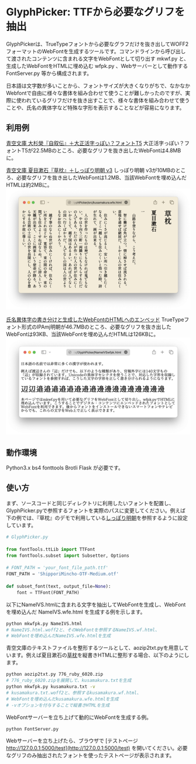 GlyphPicker: TTFから必要なグリフを抽出
===

GlyphPickerは、TrueTypeフォントから必要なグラフだけを抜き出してWOFF2フォーマットのWebFontを生成するツールです。コマンドラインから呼び出して渡されたコンテンツに含まれる文字をWebFontとして切り出す mkwf.py と、生成したWebFontをHTMLに埋め込む wfpk.py 、Webサーバーとして動作する FontServer.py 等から構成されます。

日本語は文字数が多いことから、フォントサイズが大きくなりがちで、なかなかWebfontで自由に様々な書体を組み合わせて使うことが難しかったのですが、実際に使われているグリフだけを抜き出すことで、様々な書体を組み合わせて使うことや、氏名の異体字など特殊な字形を表示することなどが容易になります。

利用例
---

[青空文庫 大杉榮『自叙伝』＋大正活字っぽい？フォントT5](jijoden.html)
大正活字っぽい？フォントT5が22.5MBのところ、必要なグリフを抜き出したWebFontは4.8MBに。

[青空文庫 夏目漱石『草枕』＋しっぽり明朝 v3](kusamakura.wfe.html)
しっぽり明朝 v3が10MBのところ、必要なグリフを抜き出したWebFontは1.2MB、当該WebFontを埋め込んだHTMLは約2MBに。
![青空文庫 夏目漱石『草枕』＋しっぽり明朝 v3](kusamakura.png)

[氏名異体字の書き分けと生成したWebFontのHTMLへのエンベッド](NameIVSwfpk.html)
TrueTypeフォント形式のIPAmj明朝が46.7MBのところ、必要なグリフを抜き出したWebFontは93KB、当該WebFontを埋め込んだHTMLは126KBに。
![氏名異体字の書き分けと生成したWebFontのHTMLへのエンベッド](nameivs.png)

動作環境
---

Python3.x bs4 fonttools Brotli Flask が必要です。

使い方
---

まず、ソースコードと同じディレクトリに利用したいフォントを配置し、GlyphPicker.pyで参照するフォントを実際のパスに変更してください。例えば下の例では、『草枕』のデモで利用している[しっぽり明朝](https://fontdasu.com/shippori-mincho/)を参照するように設定しています。

``` python
# GlyphPicker.py

from fontTools.ttLib import TTFont
from fontTools.subset import Subsetter, Options

# FONT_PATH = 'your_font_file_path.ttf'
FONT_PATH = 'ShipporiMincho-OTF-Medium.otf'

def subset_font(text, output_file=None):
    font = TTFont(FONT_PATH)
```

以下にNameIVS.htmlに含まれる文字を抽出してWebFontを生成し、WebFontを埋め込んだ NameIVS.wfe.html を生成する例を示します。

``` bash
python mkwfpk.py NameIVS.html
# NameIVS.html.woff2と、そのWebFontを参照するNameIVS.wf.html、
# WebFontを埋め込んだNameIVS.wfe.htmlを生成
```

青空文庫のテキストファイルを整形するツールとして、aozip2txt.pyを用意しています。例えば夏目漱石の[草枕](https://www.aozora.gr.jp/cards/000148/files/776_ruby_6020.zip)を縦書きHTMLに整形する場合、以下のようにします。

``` bash
python aozip2txt.py 776_ruby_6020.zip
# 776_ruby_6020.zipを展開して、kusamakura.txtを生成
python mkwfpk.py kusamakura.txt -v
# kusamakura.txt.woff2と、参照するkusamakura.wf.html、
# WebFontを埋め込んだkusamakura.wfe.htmlを生成
# -vオプションを付与することで縦書きHTMLを生成
```

WebFontサーバーを立ち上げて動的にWebFontを生成する例。

``` bash
python FontServer.py
```

Webサーバーを立ち上げたら、ブラウザで [テストページ http://127.0.0.1:5000/test](http://127.0.0.1:5000/test) を開いてください。必要なグリフのみ抽出されたフォントを使ったテストページが表示されます。
